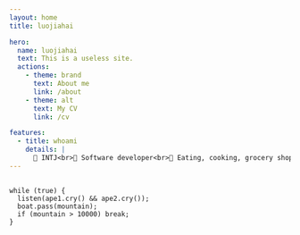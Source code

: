 ```yaml
---
layout: home
title: luojiahai

hero:
  name: luojiahai
  text: This is a useless site.
  actions:
    - theme: brand
      text: About me
      link: /about
    - theme: alt
      text: My CV
      link: /cv

features:
  - title: whoami
    details: |
      🤗 INTJ<br>🔭 Software developer<br>🌱 Eating, cooking, grocery shopping<br>📫 luo[at]jiahai.co
---
```


##

```ts:line-numbers
while (true) {
  listen(ape1.cry() && ape2.cry());
  boat.pass(mountain);
  if (mountain > 10000) break;
}
```
